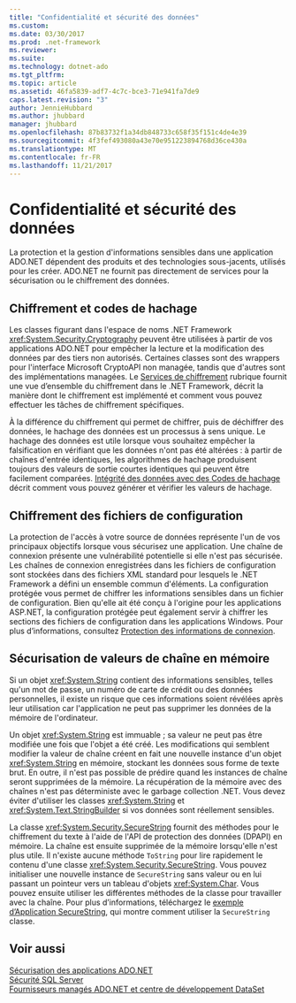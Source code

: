 ```yaml
---
title: "Confidentialité et sécurité des données"
ms.custom: 
ms.date: 03/30/2017
ms.prod: .net-framework
ms.reviewer: 
ms.suite: 
ms.technology: dotnet-ado
ms.tgt_pltfrm: 
ms.topic: article
ms.assetid: 46fa5839-adf7-4c7c-bce3-71e941fa7de9
caps.latest.revision: "3"
author: JennieHubbard
ms.author: jhubbard
manager: jhubbard
ms.openlocfilehash: 87b83732f1a34db848733c658f35f151c4de4e39
ms.sourcegitcommit: 4f3fef493080a43e70e951223894768d36ce430a
ms.translationtype: MT
ms.contentlocale: fr-FR
ms.lasthandoff: 11/21/2017
---
```

# <a name="privacy-and-data-security"></a>Confidentialité et sécurité des données
La protection et la gestion d'informations sensibles dans une application ADO.NET dépendent des produits et des technologies sous-jacents, utilisés pour les créer. ADO.NET ne fournit pas directement de services pour la sécurisation ou le chiffrement des données.  
  
## <a name="cryptography-and-hash-codes"></a>Chiffrement et codes de hachage  
 Les classes figurant dans l'espace de noms .NET Framework <xref:System.Security.Cryptography> peuvent être utilisées à partir de vos applications ADO.NET pour empêcher la lecture et la modification des données par des tiers non autorisés. Certaines classes sont des wrappers pour l'interface Microsoft CryptoAPI non managée, tandis que d'autres sont des implémentations managées. Le [Services de chiffrement](http://msdn.microsoft.com/en-us/68a1e844-c63c-44af-9247-f6716eb23781) rubrique fournit une vue d’ensemble du chiffrement dans le .NET Framework, décrit la manière dont le chiffrement est implémenté et comment vous pouvez effectuer les tâches de chiffrement spécifiques.  
  
 À la différence du chiffrement qui permet de chiffrer, puis de déchiffrer des données, le hachage des données est un processus à sens unique. Le hachage des données est utile lorsque vous souhaitez empêcher la falsification en vérifiant que les données n'ont pas été altérées : à partir de chaînes d'entrée identiques, les algorithmes de hachage produisent toujours des valeurs de sortie courtes identiques qui peuvent être facilement comparées. [Intégrité des données avec des Codes de hachage](../../../../docs/standard/security/ensuring-data-integrity-with-hash-codes.md) décrit comment vous pouvez générer et vérifier les valeurs de hachage.  
  
## <a name="encrypting-configuration-files"></a>Chiffrement des fichiers de configuration  
 La protection de l'accès à votre source de données représente l'un de vos principaux objectifs lorsque vous sécurisez une application. Une chaîne de connexion présente une vulnérabilité potentielle si elle n'est pas sécurisée. Les chaînes de connexion enregistrées dans les fichiers de configuration sont stockées dans des fichiers XML standard pour lesquels le .NET Framework a défini un ensemble commun d'éléments. La configuration protégée vous permet de chiffrer les informations sensibles dans un fichier de configuration. Bien qu'elle ait été conçu à l'origine pour les applications ASP.NET, la configuration protégée peut également servir à chiffrer les sections des fichiers de configuration dans les applications Windows. Pour plus d’informations, consultez [Protection des informations de connexion](../../../../docs/framework/data/adonet/protecting-connection-information.md).  
  
## <a name="securing-string-values-in-memory"></a>Sécurisation de valeurs de chaîne en mémoire  
 Si un objet <xref:System.String> contient des informations sensibles, telles qu'un mot de passe, un numéro de carte de crédit ou des données personnelles, il existe un risque que ces informations soient révélées après leur utilisation car l'application ne peut pas supprimer les données de la mémoire de l'ordinateur.  
  
 Un objet <xref:System.String> est immuable ; sa valeur ne peut pas être modifiée une fois que l'objet a été créé. Les modifications qui semblent modifier la valeur de chaîne créent en fait une nouvelle instance d'un objet <xref:System.String> en mémoire, stockant les données sous forme de texte brut. En outre, il n'est pas possible de prédire quand les instances de chaîne seront supprimées de la mémoire. La récupération de la mémoire avec des chaînes n'est pas déterministe avec le garbage collection .NET. Vous devez éviter d'utiliser les classes <xref:System.String> et <xref:System.Text.StringBuilder> si vos données sont réellement sensibles.  
  
 La classe <xref:System.Security.SecureString> fournit des méthodes pour le chiffrement du texte à l'aide de l'API de protection des données (DPAPI) en mémoire. La chaîne est ensuite supprimée de la mémoire lorsqu'elle n'est plus utile. Il n'existe aucune méthode `ToString` pour lire rapidement le contenu d'une classe <xref:System.Security.SecureString>. Vous pouvez initialiser une nouvelle instance de `SecureString` sans valeur ou en lui passant un pointeur vers un tableau d'objets <xref:System.Char>. Vous pouvez ensuite utiliser les différentes méthodes de la classe pour travailler avec la chaîne. Pour plus d’informations, téléchargez le [exemple d’Application SecureString](http://go.microsoft.com/fwlink/?LinkId=120418), qui montre comment utiliser la `SecureString` classe.  
  
## <a name="see-also"></a>Voir aussi  
 [Sécurisation des applications ADO.NET](../../../../docs/framework/data/adonet/securing-ado-net-applications.md)  
 [Sécurité SQL Server](../../../../docs/framework/data/adonet/sql/sql-server-security.md)  
 [Fournisseurs managés ADO.NET et centre de développement DataSet](http://go.microsoft.com/fwlink/?LinkId=217917)
